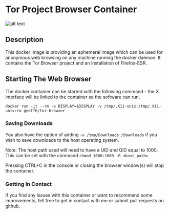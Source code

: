 # Tor Project Browser Container #

![alt text](https://raw.githubusercontent.com/geoffh1977/tor-browser/master/images/docker-tor.png)

## Description ##
This docker image is providing an ephemeral image which can be used for anonymous web browsing on any machine running the docker daemon. It contains the Tor Browser project and an installation of Firefox-ESR.

## Starting The Web Browser ##

The docker container can be started with the following command - the X interface will be linked to the container so the software can run.

`docker run -it --rm -e DISPLAY=$DISPLAY -v /tmp/.X11-unix:/tmp/.X11-unix:ro geoffh/tor-browser`

### Saving Downloads ###

You also have the option of adding `-v /tmp/Downloads:/Downloads` if you wish to save downloads to the host operating system.

Note: The host path used will need to have a UID and GID equal to 1000. This can be set with the command `chmod 1000:1000 -R <host_path>`

Pressing CTRL+C in the console or closing the browser window(s) will stop the container.

### Getting In Contact ###
If you find any issues with this container or want to recommend some improvements, fell free to get in contact with me or submit pull requests on github.
